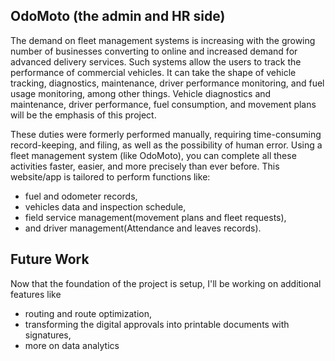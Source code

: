 ## OdoMoto (the admin and HR side)

The demand on fleet management systems is increasing with the growing number of businesses 
converting to online and increased demand for advanced delivery services. Such systems allow the 
users to track the performance of commercial vehicles. It can take the shape of vehicle tracking, 
diagnostics, maintenance, driver performance monitoring, and fuel usage monitoring, among other 
things. Vehicle diagnostics and maintenance, driver performance, fuel consumption, and movement 
plans will be the emphasis of this project.

These duties were formerly performed manually, requiring time-consuming record-keeping, and 
filing, as well as the possibility of human error. Using a fleet management system (like OdoMoto), you can 
complete all these activities faster, easier, and more precisely than ever before. This website/app is tailored to perform functions like:

- fuel and odometer records,
- vehicles data and inspection schedule,
- field service management(movement plans and fleet requests),
- and driver management(Attendance and leaves records).


## Future Work

Now that the foundation of the project is setup, I'll be working on additional features like
- routing and route optimization,
- transforming the digital approvals into printable documents with signatures,
- more on data analytics
